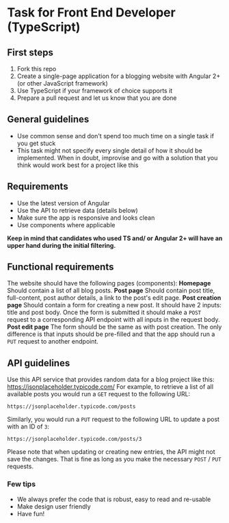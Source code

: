 # Task for Front End Developer (TypeScript)
## First steps
1. Fork this repo
2. Create a single-page application for a blogging website with Angular 2+ (or other JavaScript framework)
4. Use TypeScript if your framework of choice supports it
5. Prepare a pull request and let us know that you are done
## General guidelines
* Use common sense and don't spend too much time on a single task if you get stuck
* This task might not specify every single detail of how it should be implemented. When in doubt, improvise and go with a solution that you think would work best for a project like this
## Requirements
* Use the latest version of Angular
* Use the API to retrieve data (details below)
* Make sure the app is responsive and looks clean
* Use components where applicable


<strong>Keep in mind that candidates who used TS  and/ or Angular 2+ will have an upper hand during the initial filtering.</strong>
## Functional requirements
The website should have the following pages (components):
**Homepage**
Should contain a list of all blog posts.
**Post page**
Should contain post title, full-content, post author details, a link to the post's edit page.
**Post creation page**
Should contain a form for creating a new post. It should have 2 inputs: title and post body. Once the form is submitted it should make a `POST` request to a corresponding API endpoint with all inputs in the request body.
**Post edit page**
The form should be the same as with post creation. The only difference is that inputs should be pre-filled and that the app should run a `PUT` request to another endpoint.
## API guidelines
Use this API service that provides random data for a blog project like this:
https://jsonplaceholder.typicode.com/
For example, to retrieve a list of all available posts you would run a `GET` request to the following URL:
```
https://jsonplaceholder.typicode.com/posts
```
Similarly, you would run a `PUT` request to the following URL to update a post with an ID of `3`:
```
https://jsonplaceholder.typicode.com/posts/3
```
Please note that when updating or creating new entries, the API might not save the changes. That is fine as long as you make the necessary `POST` / `PUT` requests.
### Few tips
- We always prefer the code that is robust, easy to read and re-usable
- Make design user friendly
- Have fun!
